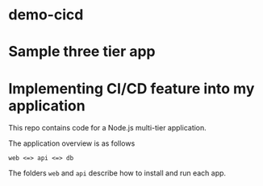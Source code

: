 # demo-cicd

# Sample three tier app

# Implementing CI/CD feature into my application

This repo contains code for a Node.js multi-tier application.

The application overview is as follows

```
web <=> api <=> db
```

The folders `web` and `api` describe how to install and run each app.
